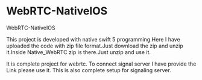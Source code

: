 # WebRTC-NativeIOS
WebRTC-NativeIOS

This project is developed with native swift 5 programming.Here I have uploaded the code with zip file format.Just download the zip and unzip it.Inside Native_WebRTC zip is there.Just unzip and use it.

It is complete project for webrtc.
To connect signal server I have provide the Link please use it.
This is also complete setup for signaling server.

